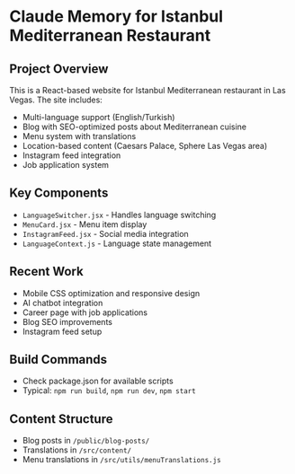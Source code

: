 # Claude Memory for Istanbul Mediterranean Restaurant

## Project Overview
This is a React-based website for Istanbul Mediterranean restaurant in Las Vegas. The site includes:
- Multi-language support (English/Turkish)
- Blog with SEO-optimized posts about Mediterranean cuisine
- Menu system with translations
- Location-based content (Caesars Palace, Sphere Las Vegas area)
- Instagram feed integration
- Job application system

## Key Components
- `LanguageSwitcher.jsx` - Handles language switching
- `MenuCard.jsx` - Menu item display
- `InstagramFeed.jsx` - Social media integration
- `LanguageContext.js` - Language state management

## Recent Work
- Mobile CSS optimization and responsive design
- AI chatbot integration
- Career page with job applications
- Blog SEO improvements
- Instagram feed setup

## Build Commands
- Check package.json for available scripts
- Typical: `npm run build`, `npm run dev`, `npm start`

## Content Structure
- Blog posts in `/public/blog-posts/`
- Translations in `/src/content/`
- Menu translations in `/src/utils/menuTranslations.js`
